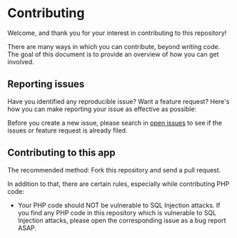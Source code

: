 # Contributing

Welcome, and thank you for your interest in contributing to this repository!

There are many ways in which you can contribute, beyond writing code. The goal of this document is to provide an overview of how you can get involved.

## Reporting issues

Have you identified any reproducible issue? Want a feature request? Here's how you can make reporting your issue as effective as possible:

Before you create a new issue, please search in [open issues](https://github.com/BurraAbhishek/VirtualElections/issues) to see if the issues or feature request is already filed.

## Contributing to this app

The recommended method: Fork this repository and send a pull request.

In addition to that, there are certain rules, especially while contributing PHP code:
- Your PHP code should NOT be vulnerable to SQL Injection attacks. If you find any PHP code in this repository which is vulnerable to SQL Injection attacks, please open the corresponding issue as a bug report ASAP.
